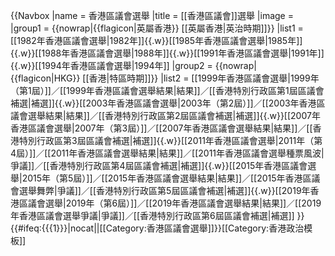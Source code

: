 {{Navbox
|name = 香港區議會選舉
|title = [[香港區議會]]選舉
|image = 
|group1 = {{nowrap|{{flagicon|英屬香港}} [[英屬香港|英治時期]]}}
|list1 = [[1982年香港區議會選舉|1982年]]{{.w}}[[1985年香港區議會選舉|1985年]]{{.w}}[[1988年香港區議會選舉|1988年]]{{.w}}[[1991年香港區議會選舉|1991年]]{{.w}}[[1994年香港區議會選舉|1994年]]
|group2 = {{nowrap|{{flagicon|HKG}} [[香港|特區時期]]}}
|list2 = [[1999年香港區議會選舉|1999年（第1屆）]]／[[1999年香港區議會選舉結果|結果]]／[[香港特別行政區第1屆區議會補選|補選]]{{.w}}[[2003年香港區議會選舉|2003年（第2屆）]]／[[2003年香港區議會選舉結果|結果]]／[[香港特別行政區第2屆區議會補選|補選]]{{.w}}[[2007年香港區議會選舉|2007年（第3屆）]]／[[2007年香港區議會選舉結果|結果]]／[[香港特別行政區第3屆區議會補選|補選]]{{.w}}[[2011年香港區議會選舉|2011年（第4屆）]]／[[2011年香港區議會選舉結果|結果]]／[[2011年香港區議會選舉種票風波|爭議]]／[[香港特別行政區第4屆區議會補選|補選]]{{.w}}[[2015年香港區議會選舉|2015年（第5屆）]]／[[2015年香港區議會選舉結果|結果]]／[[2015年香港區議會選舉舞弊|爭議]]／[[香港特別行政區第5屆區議會補選|補選]]{{.w}}[[2019年香港區議會選舉|2019年（第6屆）]]／[[2019年香港區議會選舉結果|結果]]／[[2019年香港區議會選舉爭議|爭議]]<!--{{.w}}[[2022年香港區議會選舉補選|（第6屆全港補選）]]／[[2022年香港區議會選舉補選結果|結果]]-->／[[香港特別行政區第6屆區議會補選<!--（2022至2023年）-->|<!--其他-->補選]]
}}<includeonly>{{#ifeq:{{{1}}}|nocat||[[Category:香港區議會選舉]]}}</includeonly><noinclude>[[Category:香港政治模板]]</noinclude>